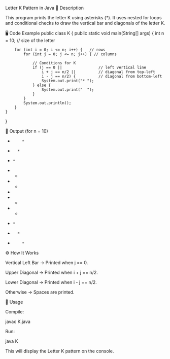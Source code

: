 Letter K Pattern in Java
📌 Description

This program prints the letter K using asterisks (*).
It uses nested for loops and conditional checks to draw the vertical bar and diagonals of the letter K.

🖥️ Code Example
public class K {
    public static void main(String[] args) {
        int n = 10; // size of the letter

        for (int i = 0; i <= n; i++) {   // rows
            for (int j = 0; j <= n; j++) { // columns

                // Conditions for K
                if (j == 0 ||                // left vertical line
                    i + j == n/2 ||          // diagonal from top-left
                    i - j == n/2) {          // diagonal from bottom-left
                    System.out.print("* ");
                } else {
                    System.out.print("  ");
                }
            }
            System.out.println();
        }
    }
}

🎯 Output (for n = 10)
*         *           
*       *             
*     *               
*   *                 
* *                   
*                     
* *                   
*   *                 
*     *               
*       *             
*         *          

⚙️ How It Works

Vertical Left Bar → Printed when j == 0.

Upper Diagonal → Printed when i + j == n/2.

Lower Diagonal → Printed when i - j == n/2.

Otherwise → Spaces are printed.

🚀 Usage

Compile:

javac K.java


Run:

java K


This will display the Letter K pattern on the console.
